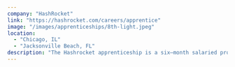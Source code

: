 ```yaml
---
company: "HashRocket"
link: "https://hashrocket.com/careers/apprentice"
image: "/images/apprenticeships/8th-light.jpeg"
location:
  - "Chicago, IL"
  - "Jacksonville Beach, FL"
description: "The Hashrocket apprenticeship is a six–month salaried program designed to take candidates with some professional software development experience and turn them into software consultants."
---
```

